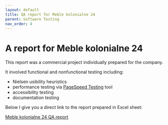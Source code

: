 ```yaml
---
layout: default
title: QA report for Meble kolonialne 24
parent: Software Testing
nav_order: 4
---
```


A report for Meble kolonialne 24
==================

This report was a commercial project individually prepared for the company.

It involved functional and nonfunctional testing including:
* Nielsen usibility heuristics
* performance testing via [PageSpeed Testing](https://pagespeed.web.dev/?utm_source=psi&utm_medium=redirect) tool
* accessibility testing
* documentation testing

Below I give you a direct link to the report prepared in Excel sheet: 

[Meble kolonialne 24 QA report](../files/report.xlsx)